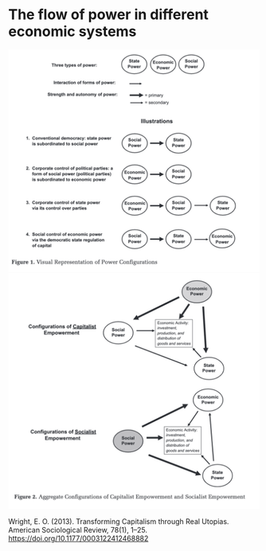 # The flow of power in different economic systems

![](media/cleanshot_2024-01-30-at-13-22-00@2x.png)
![](media/cleanshot_2024-01-30-at-13-20-28@2x.png)



Wright, E. O. (2013). Transforming Capitalism through Real Utopias. American Sociological Review, 78(1), 1–25. https://doi.org/10.1177/0003122412468882